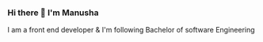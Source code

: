 ### Hi there 👋 I'm Manusha
I am a front end developer & I'm following Bachelor of software Engineering

<!--
**MKMSNK/MKMSNK** is a ✨ _special_ ✨ repository because its `README.md` (this file) appears on your GitHub profile.

Here are some ideas to get you started:

- 🔭 I’m currently working on ...
- 🌱 I’m currently learning ...javascript
- 👯 I’m looking to collaborate on ...
- 🤔 I’m looking for help with ...
- 💬 Ask me about ...UI/UX design
- 📫 How to reach me: ...
- 😄 Pronouns: ...
- ⚡ Fun fact: ...
-->
